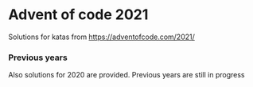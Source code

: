 # Advent of code 2021

Solutions for katas from https://adventofcode.com/2021/

### Previous years
Also solutions for 2020 are provided.
Previous years are still in progress